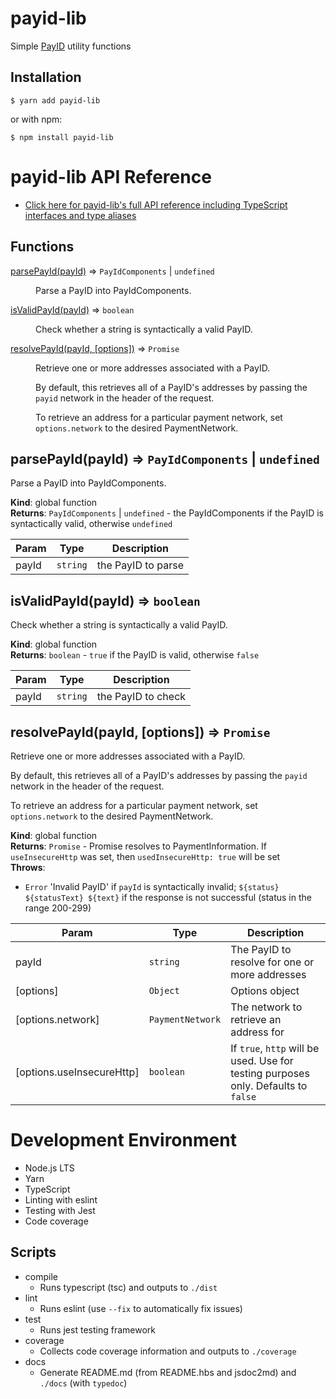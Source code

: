 # payid-lib

Simple [PayID](https://payid.org/) utility functions

## Installation

```
$ yarn add payid-lib
```

or with npm:
```
$ npm install payid-lib
```

# payid-lib API Reference

- [Click here for payid-lib's full API reference including TypeScript interfaces and type aliases](https://intelliot.github.io/payid-lib/modules/_index_.html)

## Functions

<dl>
<dt><a href="#parsePayId">parsePayId(payId)</a> ⇒ <code>PayIdComponents</code> | <code>undefined</code></dt>
<dd><p>Parse a PayID into PayIdComponents.</p>
</dd>
<dt><a href="#isValidPayId">isValidPayId(payId)</a> ⇒ <code>boolean</code></dt>
<dd><p>Check whether a string is syntactically a valid PayID.</p>
</dd>
<dt><a href="#resolvePayId">resolvePayId(payId, [options])</a> ⇒ <code>Promise</code></dt>
<dd><p>Retrieve one or more addresses associated with a PayID.</p>
<p>By default, this retrieves all of a PayID&#39;s addresses by passing the <code>payid</code> network in the header of the request.</p>
<p>To retrieve an address for a particular payment network, set <code>options.network</code> to the desired PaymentNetwork.</p>
</dd>
</dl>

<a name="parsePayId"></a>

## parsePayId(payId) ⇒ <code>PayIdComponents</code> \| <code>undefined</code>
Parse a PayID into PayIdComponents.

**Kind**: global function  
**Returns**: <code>PayIdComponents</code> \| <code>undefined</code> - the PayIdComponents if the PayID is syntactically valid, otherwise `undefined`  

| Param | Type | Description |
| --- | --- | --- |
| payId | <code>string</code> | the PayID to parse |

<a name="isValidPayId"></a>

## isValidPayId(payId) ⇒ <code>boolean</code>
Check whether a string is syntactically a valid PayID.

**Kind**: global function  
**Returns**: <code>boolean</code> - `true` if the PayID is valid, otherwise `false`  

| Param | Type | Description |
| --- | --- | --- |
| payId | <code>string</code> | the PayID to check |

<a name="resolvePayId"></a>

## resolvePayId(payId, [options]) ⇒ <code>Promise</code>
Retrieve one or more addresses associated with a PayID.

By default, this retrieves all of a PayID's addresses by passing the `payid` network in the header of the request.

To retrieve an address for a particular payment network, set `options.network` to the desired PaymentNetwork.

**Kind**: global function  
**Returns**: <code>Promise</code> - Promise resolves to PaymentInformation. If `useInsecureHttp` was set, then `usedInsecureHttp: true` will be set  
**Throws**:

- <code>Error</code> 'Invalid PayID' if `payId` is syntactically invalid;
                `${status} ${statusText} ${text}` if the response is not successful (status in the range 200-299)


| Param | Type | Description |
| --- | --- | --- |
| payId | <code>string</code> | The PayID to resolve for one or more addresses |
| [options] | <code>Object</code> | Options object |
| [options.network] | <code>PaymentNetwork</code> | The network to retrieve an address for |
| [options.useInsecureHttp] | <code>boolean</code> | If `true`, `http` will be used. Use for testing purposes only. Defaults to `false` |


# Development Environment

* Node.js LTS
* Yarn
* TypeScript
* Linting with eslint
* Testing with Jest
* Code coverage

## Scripts

* compile
  * Runs typescript (tsc) and outputs to `./dist`
* lint
  * Runs eslint (use `--fix` to automatically fix issues)
* test
  * Runs jest testing framework
* coverage
  * Collects code coverage information and outputs to `./coverage`
* docs
  * Generate README.md (from README.hbs and jsdoc2md) and `./docs` (with `typedoc`)
